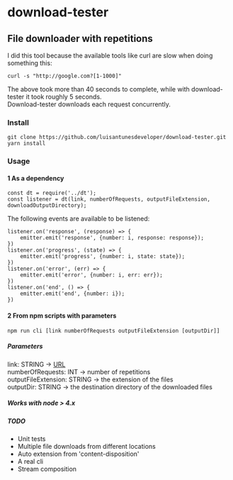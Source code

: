 # download-tester
## File downloader with repetitions  
I did this tool because the available tools like curl are slow when doing something this:  
```
curl -s "http://google.com?[1-1000]"
```  
The above took more than 40 seconds to complete, while with download-tester it took roughly 5 seconds.  
Download-tester downloads each request concurrently.  

### Install
```
git clone https://github.com/luisantunesdeveloper/download-tester.git
yarn install
```

### Usage

#### 1 As a dependency
```
const dt = require('../dt');  
const listener = dt(link, numberOfRequests, outputFileExtension, downloadOutputDirectory);
```

The following events are available to be listened:  

```
listener.on('response', (response) => {
    emitter.emit('response', {number: i, response: response});
})
listener.on('progress', (state) => {
    emitter.emit('progress', {number: i, state: state});
})
listener.on('error', (err) => {
    emitter.emit('error', {number: i, err: err});
})
listener.on('end', () => {
    emitter.emit('end', {number: i});
})
```

#### 2 From npm scripts with parameters
```
npm run cli [link numberOfRequests outputFileExtension [outputDir]]
```
##### Parameters
link: STRING -> [URL](https://en.wikipedia.org/wiki/Uniform_Resource_Locator)  
numberOfRequests: INT -> number of repetitions  
outputFileExtension: STRING -> the extension of the files  
outputDir: STRING -> the destination directory of the downloaded files


##### Works with node > 4.x

##### TODO 
- Unit tests
- Multiple file downloads from different locations
- Auto extension from 'content-disposition'
- A real cli
- Stream composition
